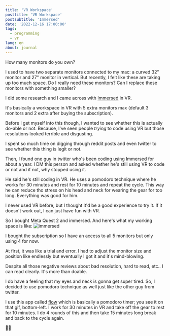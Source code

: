 ```yaml
---
title: 'VR Workspace'
posttitle: 'VR Workspace'
postsubtitle: 'Immersed'
date: '2022-12-16 17:00:00'
tags:
  - programming
  - vr
lang: en
about: journal
---
```


How many monitors do you own?

I used to have two separate monitors connected to my mac: a curved 32" monitor and 27" monitor in vertical. But recently, I felt like these are taking up too much space. Do I really need these monitors? Can I replace these monitors with something smaller?

I did some research and I came across with [Immersed](https://immersed.com/) in VR.

It's basically a workspace in VR with 5 extra monitors max (default 3 monitors and 2 extra after buying the subscription).

Before I get myself into this though, I wanted to see whether this is actually do-able or not. Because, I've seen people _trying_ to code using VR but those resolutions looked terrible and disgusting.

I spent so much time on digging through reddit posts and even twitter to see whether this thing is legit or not.

Then, I found one guy in twitter who's been coding using Immersed for about a year. I DM this person and asked whether he's still using VR to code or not and if not, why stopped using it.

He said he's still coding in VR. He uses a pomodoro technique where he works for 30 minutes and rest for 10 minutes and repeat the cycle. This way he can reduce tho stress on his head and neck for wearing the gear for too long. Everything was good for him.

I never used VR before, but I thought it'd be a good experience to try it. If it doesn't work out, I can just have fun with VR.

So I bought Meta Quest 2 and immersed. And here's what my working space is like:
![immersed](/images/posts/note/vr/immersed.gif)

I bought the subscription so I have an access to all 5 monitors but only using 4 for now.

At first, it was like a trial and error. I had to adjust the monitor size and position like endlessly but eventually I got it and it's mind-blowing.

Despite all those negative reviews about bad resolution, hard to read, etc.. I can read clearly. It's more than doable.

I do have a feeling that my eyes and neck is gonna get super tired. So, I decided to use pomodoro technique as well just like the other guy from twitter.

I use this app called [flow](https://flowapp.info/) which is basically a pomodoro timer; you see it on that gif, bottom-left. I work for 30 minutes in VR and take off the gear to rest for 10 minutes. I do 4 rounds of this and then take 15 minutes long break and back to the cycle again.

👋🏼
